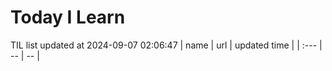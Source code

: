 # Today I Learn 
TIL list updated at 2024-09-07 02:06:47
| name | url | updated time |
| :--- | -- | -- |
